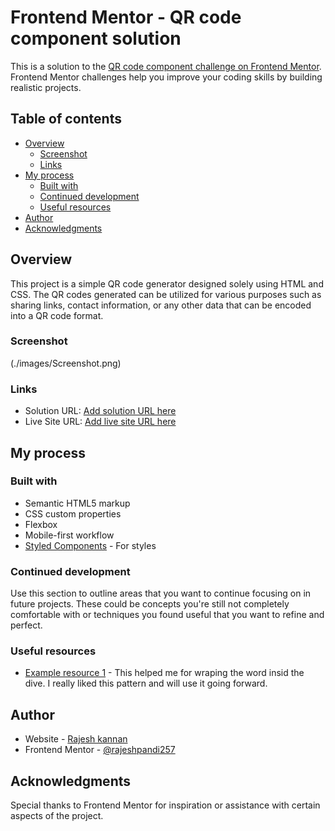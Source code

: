 # Frontend Mentor - QR code component solution

This is a solution to the [QR code component challenge on Frontend Mentor](https://www.frontendmentor.io/challenges/qr-code-component-iux_sIO_H). Frontend Mentor challenges help you improve your coding skills by building realistic projects. 

## Table of contents

- [Overview](#overview)
  - [Screenshot](#screenshot)
  - [Links](#links)
- [My process](#my-process)
  - [Built with](#built-with)
  - [Continued development](#continued-development)
  - [Useful resources](#useful-resources)
- [Author](#author)
- [Acknowledgments](#acknowledgments)


## Overview

This project is a simple QR code generator designed solely using HTML and CSS.  The QR codes generated can be utilized for various purposes such as sharing links, contact information, or any other data that can be encoded into a QR code format.

### Screenshot

(./images/Screenshot.png)



### Links

- Solution URL: [Add solution URL here](https://your-solution-url.com)
- Live Site URL: [Add live site URL here](https://your-live-site-url.com)

## My process

### Built with

- Semantic HTML5 markup
- CSS custom properties
- Flexbox
- Mobile-first workflow
- [Styled Components](https://styled-components.com/) - For styles


### Continued development

Use this section to outline areas that you want to continue focusing on in future projects. These could be concepts you're still not completely comfortable with or techniques you found useful that you want to refine and perfect.


### Useful resources

- [Example resource 1](https://www.w3schools.com) - This helped me for wraping the word insid the dive. I really liked this pattern and will use it going forward.

## Author

- Website - [Rajesh kannan](https://rajesh-kannan-portfolio.netlify.app/)
- Frontend Mentor - [@rajeshpandi257](https://www.frontendmentor.io/profile/rajeshpandi257)


## Acknowledgments

Special thanks to Frontend Mentor for inspiration or assistance with certain aspects of the project.

